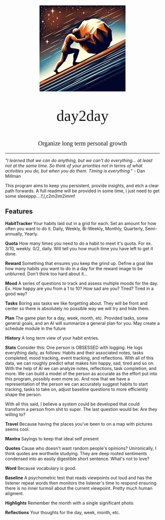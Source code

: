 <p align="center"><img align="center" width="280" src="./sisyphus.png"/></p>
<p align="center" style='font-size: 50px; font-family: consolas'> day2day </p>
<p align="center" style='font-size: 20px; font-family: consolas'> Organize long term personal growth </p>

<hr>


<i>"I learned that we can do anything, but we can't do everything... at least not at the same time. So think of your priorities not in terms of what activities you do, but when you do them. Timing is everything."</i> - Dan Millman



This program aims to keep you persistent, provide insights, and etch a clear path forwards. A full readme will be provided in some time, i just need to get some sleeeppp....f,l,c2m2im2immf

## Features

**HabitTracker**
Your habits laid out in a grid for each. Set an amount for how often you want to do it. Daily, Weekly, Bi-Weekly, Monthly, Quarterly, Semi-annually, Yearly. 

**Quota**
How many times you need to do a habit to meet it's quota. For ex. 3/10, weekly. 0/2, daily. Will tell you how much time you have left to get it done.

**Reward**
Something that ensures you keep the grind up. Define a goal like how many habits you want to do in a day for the reward image to be unblurred. Don't think too hard about it...

**Mood**
A series of questions to track and assess multiple moods for the day. Ex. How happy are you from a 1 to 10? How sad are you? Tired? Tired in a good way?

**Tasks**
Boring ass tasks we like forgetting about. They will be front and center so there is absolutely no possible way we will try and hide them.

**Plan**
The game plan for a day, week, month, etc.  Provided tasks, some general goals, and an AI will summarize a general plan for you. May create a schedule module in the future 

**History**
A long term view of your habit entries. 

**Stats**
Consider this: One person is OBSESSED with logging. He logs everything daily, as follows: Habits and their associated notes, tasks completed, mood tracking, event tracking, and reflections. With all of this data, we can roughly predict what makes him happy, sad, tired and so on. With the help of AI we can analyze notes, reflections, task completion, and more. We can build a model of the person as accurate as the effort put into this program, possibly even more so. And now that we have a representation of the person we can accurately suggest habits to start tracking, tasks to take on, adjust baseline questions to more efficiently shape the person.

With all this said, I believe a system could be developed that could transform a person from shit to super. The last question would be: Are they willing to?

**Travel**
Because having the places you've been to on a map with pictures seems cool.

**Mantra**
Sayings to keep that ideal self present

**Quotes**
Cause who doesn't want random people's opinions? Unironically, I think quotes are worthwile studying. They are deep rooted sentiments condensed into an easily digestible short sentence. What's not to love?

**Word**
Because vocabulary is good.

**Baseline**
A psychometric test that reads viewpoints out loud and has the listener repeat words then monitors the listener's time to respond ensuring there is no inner turmoil about the current viewpoint. Pretty much human aligment. 

**Highlights**
Remember the month with a single significant photo.

**Reflections**
Your thoughts for the day, week, month, etc.
